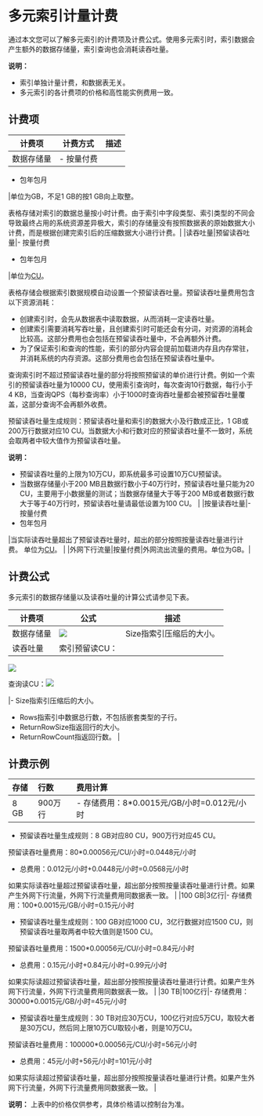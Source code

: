 # 多元索引计量计费

通过本文您可以了解多元索引的计费项及计费公式。使用多元索引时，索引数据会产生额外的数据存储量，索引查询也会消耗读吞吐量。

**说明：**

-   索引单独计量计费，和数据表无关。
-   多元索引的各计费项的价格和高性能实例费用一致。

## 计费项

|计费项|计费方式|描述|
|---|----|--|
|数据存储量|-   按量付费
-   包年包月

|单位为GB，不足1 GB的按1 GB向上取整。

表格存储对索引的数据总量按小时计费。由于索引中字段类型、索引类型的不同会导致最终占用的系统资源差异极大，索引的存储量没有按照数据表的原始数据大小计费，而是根据创建完索引后的压缩数据大小进行计费。|
|读吞吐量|预留读吞吐量|-   按量付费
-   包年包月

|单位为[CU](/cn.zh-CN/功能介绍/基础概念/读写吞吐量.md)。

表格存储会根据索引数据规模自动设置一个预留读吞吐量。预留读吞吐量费用包含以下资源消耗：

-   创建索引时，会先从数据表中读取数据，从而消耗一定读吞吐量。
-   创建索引需要消耗写吞吐量，且创建索引时可能还会有分词，对资源的消耗会比较高。这部分费用也会包括在预留读吞吐量中，不会再额外计费。
-   为了保证索引和查询的性能，索引的部分内容会提前加载进内存且内存常驻，并消耗系统的内存资源。这部分费用也会包括在预留读吞吐量中。

查询索引时不超过预留读吞吐量的部分将按照预留读的单价进行计费。例如一个索引的预留读吞吐量为10000 CU，使用索引查询时，每次查询10行数据，每行小于4 KB，当查询QPS（每秒查询率）小于1000时查询吞吐量都会被预留吞吐量覆盖，这部分查询不会再额外收费。

预留读吞吐量生成规则：预留读吞吐量和索引的数据大小及行数成正比，1 GB或200万行数据对应10 CU。当数据大小和行数对应的预留读吞吐量不一致时，系统会取两者中较大值作为预留读吞吐量。

**说明：**

-   预留读吞吐量的上限为10万CU，即系统最多可设置10万CU预留读。
-   当数据存储量小于200 MB且数据行数小于40万行时，预留读吞吐量只能为20 CU，主要用于小数据量的测试；当数据存储量大于等于200 MB或者数据行数大于等于40万行时，预留读吞吐量请最低设置为100 CU。 |
|按量读吞吐量|-   按量付费
-   包年包月

|当实际读吞吐量超出了预留读吞吐量时，超出的部分按照按量读吞吐量进行计费。 单位为[CU](/cn.zh-CN/功能介绍/基础概念/读写吞吐量.md)。 |
|外网下行流量|按量付费|外网流出流量的费用。单位为GB。|

## 计费公式

多元索引的数据存储量以及读吞吐量的计算公式请参见下表。

|计费项|公式|描述|
|---|--|--|
|数据存储量|![](https://static-aliyun-doc.oss-accelerate.aliyuncs.com/assets/img/zh-CN/5247958951/p37290.png)|Size指索引压缩后的大小。|
|读吞吐量|索引预留读CU：

![](https://static-aliyun-doc.oss-accelerate.aliyuncs.com/assets/img/zh-CN/6247958951/p50895.png)

查询读CU：![](https://static-aliyun-doc.oss-accelerate.aliyuncs.com/assets/img/zh-CN/6247958951/p37292.png)

|-   Size指索引压缩后的大小。
-   Rows指索引中数据总行数，不包括嵌套类型的子行。
-   ReturnRowSize指返回行的大小。
-   ReturnRowCount指返回行数。 |

## 计费示例

|存储|行数|费用计算|
|:-|:-|:---|
|8 GB|900万行|-   存储费用：8\*0.0015元/GB/小时=0.012元/小时
-   预留读吞吐量生成规则：8 GB对应80 CU，900万行对应45 CU。

预留读吞吐量费用：80\*0.00056元/CU/小时=0.0448元/小时

-   总费用：0.012元/小时+0.0448元/小时=0.0568元/小时

如果实际读吞吐量超过预留读吞吐量，超出部分按照按量读吞吐量进行计费。如果产生外网下行流量，外网下行流量费用同数据表一致。 |
|100 GB|3亿行|-   存储费用：100\*0.0015元/GB/小时=0.15元/小时
-   预留读吞吐量生成规则：100 GB对应1000 CU，3亿行数据对应1500 CU，则预留读吞吐量取两者中较大值则是1500 CU。

预留读吞吐量费用：1500\*0.00056元/CU/小时=0.84元/小时

-   总费用：0.15元/小时+0.84元/小时=0.99元/小时

如果实际读超过预留读吞吐量，超出部分按照按量读吞吐量进行计费。如果产生外网下行流量，外网下行流量费用同数据表一致。 |
|30 TB|100亿行|-   存储费用：30000\*0.0015元/GB/小时=45元/小时
-   预留读吞吐量生成规则：30 TB对应30万CU，100亿行对应5万CU，取较大者是30万CU，然后同上限10万CU取较小者，则是10万CU。

预留读吞吐量费用：100000\*0.00056元/CU/小时=56元/小时

-   总费用：45元/小时+56元/小时=101元/小时

如果实际读超过预留读吞吐量，超出部分按照按量读吞吐量进行计费。如果产生外网下行流量，外网下行流量费用同数据表一致。 |

**说明：** 上表中的价格仅供参考，具体价格请以控制台为准。

